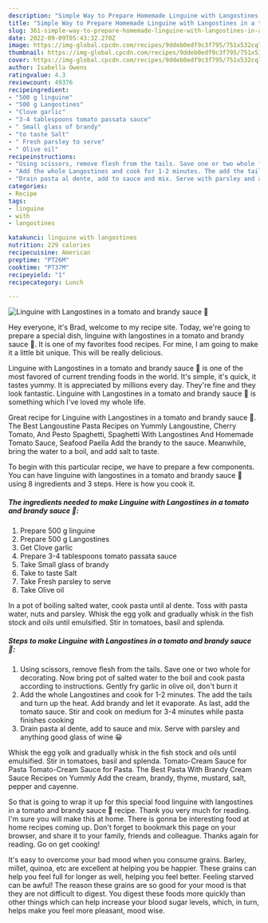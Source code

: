 ```yaml
---
description: "Simple Way to Prepare Homemade Linguine with Langostines in a tomato and brandy sauce 🎄"
title: "Simple Way to Prepare Homemade Linguine with Langostines in a tomato and brandy sauce 🎄"
slug: 361-simple-way-to-prepare-homemade-linguine-with-langostines-in-a-tomato-and-brandy-sauce
date: 2022-09-09T05:43:32.270Z
image: https://img-global.cpcdn.com/recipes/9ddeb0edf9c3f795/751x532cq70/linguine-with-langostines-in-a-tomato-and-brandy-sauce-🎄-recipe-main-photo.jpg
thumbnail: https://img-global.cpcdn.com/recipes/9ddeb0edf9c3f795/751x532cq70/linguine-with-langostines-in-a-tomato-and-brandy-sauce-🎄-recipe-main-photo.jpg
cover: https://img-global.cpcdn.com/recipes/9ddeb0edf9c3f795/751x532cq70/linguine-with-langostines-in-a-tomato-and-brandy-sauce-🎄-recipe-main-photo.jpg
author: Isabella Owens
ratingvalue: 4.3
reviewcount: 49376
recipeingredient:
- "500 g linguine"
- "500 g Langostines"
- "Clove garlic"
- "3-4 tablespoons tomato passata sauce"
- " Small glass of brandy"
- "to taste Salt"
- " Fresh parsley to serve"
- " Olive oil"
recipeinstructions:
- "Using scissors, remove flesh from the tails. Save one or two whole for decorating. Now bring pot of salted water to the boil and cook pasta according to instructions. Gently fry garlic in olive oil, don&#39;t burn it"
- "Add the whole Langostines and cook for 1-2 minutes. The add the tails and turn up the heat. Add brandy and let it evaporate. As last, add the tomato sauce. Stir and cook on medium for 3-4 minutes while pasta finishes cooking"
- "Drain pasta al dente, add to sauce and mix. Serve with parsley and anything good glass of wine 😀"
categories:
- Recipe
tags:
- linguine
- with
- langostines

katakunci: linguine with langostines 
nutrition: 229 calories
recipecuisine: American
preptime: "PT26M"
cooktime: "PT37M"
recipeyield: "1"
recipecategory: Lunch

---
```



![Linguine with Langostines in a tomato and brandy sauce 🎄](https://img-global.cpcdn.com/recipes/9ddeb0edf9c3f795/751x532cq70/linguine-with-langostines-in-a-tomato-and-brandy-sauce-🎄-recipe-main-photo.jpg)

Hey everyone, it's Brad, welcome to my recipe site. Today, we're going to prepare a special dish, linguine with langostines in a tomato and brandy sauce 🎄. It is one of my favorites food recipes. For mine, I am going to make it a little bit unique. This will be really delicious.

Linguine with Langostines in a tomato and brandy sauce 🎄 is one of the most favored of current trending foods in the world. It's simple, it's quick, it tastes yummy. It is appreciated by millions every day. They're fine and they look fantastic. Linguine with Langostines in a tomato and brandy sauce 🎄 is something which I've loved my whole life.

Great recipe for Linguine with Langostines in a tomato and brandy sauce 🎄. The Best Langoustine Pasta Recipes on Yummly Langoustine, Cherry Tomato, And Pesto Spaghetti, Spaghetti With Langostines And Homemade Tomato Sauce, Seafood Paella Add the brandy to the sauce. Meanwhile, bring the water to a boil, and add salt to taste.


To begin with this particular recipe, we have to prepare a few components. You can have linguine with langostines in a tomato and brandy sauce 🎄 using 8 ingredients and 3 steps. Here is how you cook it.

<!--inarticleads1-->

##### The ingredients needed to make Linguine with Langostines in a tomato and brandy sauce 🎄:

1. Prepare 500 g linguine
1. Prepare 500 g Langostines
1. Get Clove garlic
1. Prepare 3-4 tablespoons tomato passata sauce
1. Take  Small glass of brandy
1. Take to taste Salt
1. Take  Fresh parsley to serve
1. Take  Olive oil


In a pot of boiling salted water, cook pasta until al dente. Toss with pasta water, nuts and parsley. Whisk the egg yolk and gradually whisk in the fish stock and oils until emulsified. Stir in tomatoes, basil and splenda. 

<!--inarticleads2-->

##### Steps to make Linguine with Langostines in a tomato and brandy sauce 🎄:

1. Using scissors, remove flesh from the tails. Save one or two whole for decorating. Now bring pot of salted water to the boil and cook pasta according to instructions. Gently fry garlic in olive oil, don&#39;t burn it
1. Add the whole Langostines and cook for 1-2 minutes. The add the tails and turn up the heat. Add brandy and let it evaporate. As last, add the tomato sauce. Stir and cook on medium for 3-4 minutes while pasta finishes cooking
1. Drain pasta al dente, add to sauce and mix. Serve with parsley and anything good glass of wine 😀


Whisk the egg yolk and gradually whisk in the fish stock and oils until emulsified. Stir in tomatoes, basil and splenda. Tomato-Cream Sauce for Pasta Tomato-Cream Sauce for Pasta. The Best Pasta With Brandy Cream Sauce Recipes on Yummly Add the cream, brandy, thyme, mustard, salt, pepper and cayenne. 

So that is going to wrap it up for this special food linguine with langostines in a tomato and brandy sauce 🎄 recipe. Thank you very much for reading. I'm sure you will make this at home. There is gonna be interesting food at home recipes coming up. Don't forget to bookmark this page on your browser, and share it to your family, friends and colleague. Thanks again for reading. Go on get cooking!

It's easy to overcome your bad mood when you consume grains. Barley, millet, quinoa, etc are excellent at helping you be happier. These grains can help you feel full for longer as well, helping you feel better. Feeling starved can be awful! The reason these grains are so good for your mood is that they are not difficult to digest. You digest these foods more quickly than other things which can help increase your blood sugar levels, which, in turn, helps make you feel more pleasant, mood wise.
